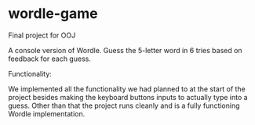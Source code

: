 # wordle-game
Final project for OOJ 

A console version of Wordle. Guess the 5-letter word in 6 tries based on feedback for each guess. 

Functionality:

We implemented all the functionality we had planned to at the start of the project besides
making the keyboard buttons inputs to actually type into a guess. Other than that the project
runs cleanly and is a fully functioning Wordle implementation.